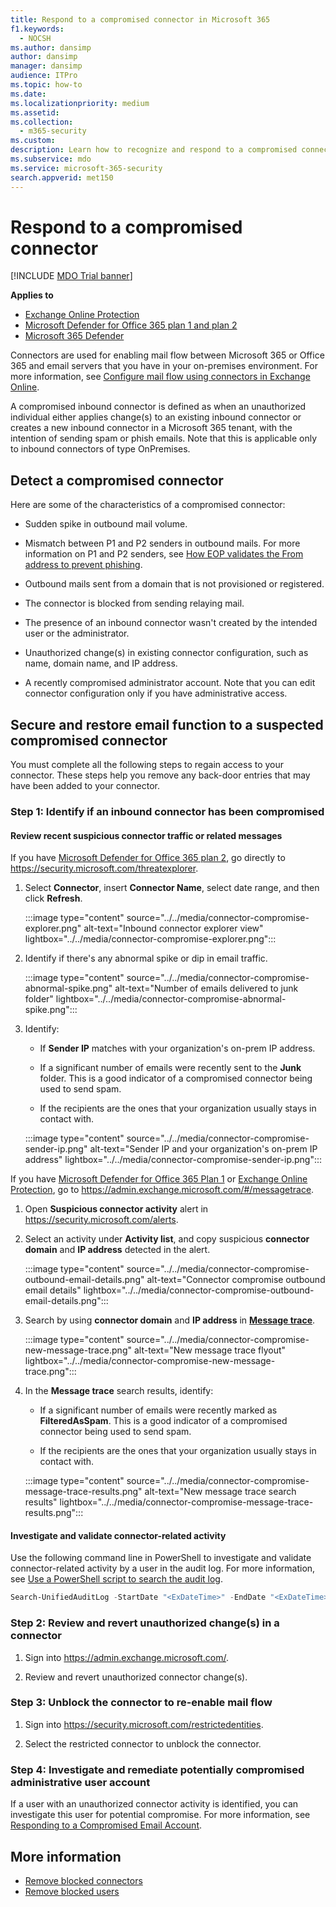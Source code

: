```yaml
---
title: Respond to a compromised connector in Microsoft 365
f1.keywords:
  - NOCSH
ms.author: dansimp
author: dansimp
manager: dansimp
audience: ITPro
ms.topic: how-to
ms.date:
ms.localizationpriority: medium
ms.assetid:
ms.collection:
  - m365-security
ms.custom:
description: Learn how to recognize and respond to a compromised connector in Microsoft 365.
ms.subservice: mdo
ms.service: microsoft-365-security
search.appverid: met150
---
```


# Respond to a compromised connector

[!INCLUDE [MDO Trial banner](../includes/mdo-trial-banner.md)]

**Applies to**

- [Exchange Online Protection](eop-about.md)
- [Microsoft Defender for Office 365 plan 1 and plan 2](defender-for-office-365.md)
- [Microsoft 365 Defender](../defender/microsoft-365-defender.md)

Connectors are used for enabling mail flow between Microsoft 365 or Office 365 and email servers that you have in your on-premises environment. For more information, see [Configure mail flow using connectors in Exchange Online](/exchange/mail-flow-best-practices/use-connectors-to-configure-mail-flow/use-connectors-to-configure-mail-flow).

A compromised inbound connector is defined as when an unauthorized individual either applies change(s) to an existing inbound connector or creates a new inbound connector in a Microsoft 365 tenant, with the intention of sending spam or phish emails. Note that this is applicable only to inbound connectors of type OnPremises. 

## Detect a compromised connector

Here are some of the characteristics of a compromised connector:

- Sudden spike in outbound mail volume. 

- Mismatch between P1 and P2 senders in outbound mails. For more information on P1 and P2 senders, see [How EOP validates the From address to prevent phishing](anti-phishing-from-email-address-validation.md#an-overview-of-email-message-standards).

- Outbound mails sent from a domain that is not provisioned or registered. 

- The connector is blocked from sending relaying mail. 

- The presence of an inbound connector wasn't created by the intended user or the administrator. 

- Unauthorized change(s) in existing connector configuration, such as name, domain name, and IP address. 

- A recently compromised administrator account. Note that you can edit connector configuration only if you have administrative access. 

## Secure and restore email function to a suspected compromised connector

You must complete all the following steps to regain access to your connector. These steps help you remove any back-door entries that may have been added to your connector.

### Step 1: Identify if an inbound connector has been compromised 

#### Review recent suspicious connector traffic or related messages

If you have [Microsoft Defender for Office 365 plan 2](defender-for-office-365.md), go directly to https://security.microsoft.com/threatexplorer. 

1. Select **Connector**, insert **Connector Name**, select date range, and then click **Refresh**. 

    :::image type="content" source="../../media/connector-compromise-explorer.png" alt-text="Inbound connector explorer view" lightbox="../../media/connector-compromise-explorer.png":::

2. Identify if there's any abnormal spike or dip in email traffic.

    :::image type="content" source="../../media/connector-compromise-abnormal-spike.png" alt-text="Number of emails delivered to junk folder" lightbox="../../media/connector-compromise-abnormal-spike.png":::

3. Identify: 

    - If **Sender IP** matches with your organization's on-prem IP address. 

    - If a significant number of emails were recently sent to the **Junk** folder. This is a good indicator of a compromised connector being used to send spam. 

    - If the recipients are the ones that your organization usually stays in contact with. 

    :::image type="content" source="../../media/connector-compromise-sender-ip.png" alt-text="Sender IP and your organization's on-prem IP address" lightbox="../../media/connector-compromise-sender-ip.png":::

If you have [Microsoft Defender for Office 365 Plan 1](defender-for-office-365.md) or [Exchange Online Protection](eop-about.md), go to https://admin.exchange.microsoft.com/#/messagetrace. 

1. Open **Suspicious connector activity** alert in https://security.microsoft.com/alerts.  

2. Select an activity under **Activity list**, and copy suspicious **connector domain** and **IP address** detected in the alert.

    :::image type="content" source="../../media/connector-compromise-outbound-email-details.png" alt-text="Connector compromise outbound email details" lightbox="../../media/connector-compromise-outbound-email-details.png":::
    
3. Search by using **connector domain** and **IP address** in [**Message trace**](https://admin.exchange.microsoft.com/#/messagetrace). 

    :::image type="content" source="../../media/connector-compromise-new-message-trace.png" alt-text="New message trace flyout" lightbox="../../media/connector-compromise-new-message-trace.png":::
    
4. In the **Message trace** search results, identify: 

    - If a significant number of emails were recently marked as **FilteredAsSpam**. This is a good indicator of a compromised connector being used to send spam. 

    - If the recipients are the ones that your organization usually stays in contact with. 

    :::image type="content" source="../../media/connector-compromise-message-trace-results.png" alt-text="New message trace search results" lightbox="../../media/connector-compromise-message-trace-results.png":::

#### Investigate and validate connector-related activity 

Use the following command line in PowerShell to investigate and validate connector-related activity by a user in the audit log. For more information, see [Use a PowerShell script to search the audit log](/compliance/audit-log-search-script). 

```powershell
Search-UnifiedAuditLog -StartDate "<ExDateTime>" -EndDate "<ExDateTime>" -Operations "New-InboundConnector", "Set-InboundConnector", "Remove-InboundConnector
```

### Step 2: Review and revert unauthorized change(s) in a connector 

1. Sign into https://admin.exchange.microsoft.com/. 

2. Review and revert unauthorized connector change(s). 

### Step 3: Unblock the connector to re-enable mail flow 

1. Sign into https://security.microsoft.com/restrictedentities. 

2. Select the restricted connector to unblock the connector. 

### Step 4: Investigate and remediate potentially compromised administrative user account

If a user with an unauthorized connector activity is identified, you can investigate this user for potential compromise. For more information, see [Responding to a Compromised Email Account](responding-to-a-compromised-email-account.md).

## More information

- [Remove blocked connectors](connectors-remove-blocked.md)
- [Remove blocked users](removing-user-from-restricted-users-portal-after-spam.md)
